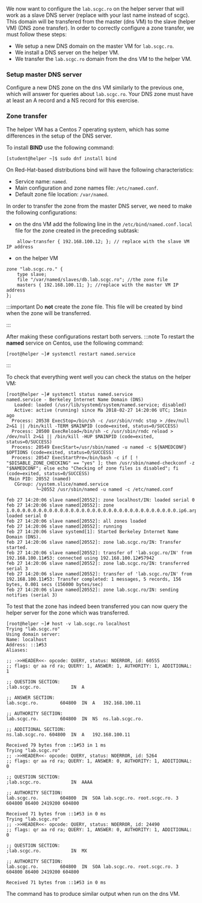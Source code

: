 We now want to configure the `lab.scgc.ro` on the helper server that will work as a slave DNS server
(replace with your last name instead of scgc).
This domain will be transfered from the master (dns VM) to the slave (helper VM) (DNS zone transfer).
In order to correctly configure a zone transfer, we must follow these steps:
  - We setup a new DNS domain on the master VM for `lab.scgc.ro`.
  - We install a DNS server on the helper VM.
  - We transfer the `lab.scgc.ro` domain from the dns VM to the helper VM.

### Setup master DNS server

Configure a new DNS zone on the dns VM similarly to the previous one,
which will answer for queries about `lab.scgc.ro`.
Your DNS zone must have at least an A record and a NS record for this exercise.

### Zone transfer

The helper VM has a Centos 7 operating system, which has some differences in the setup of the DNS server.

To install **BIND** use the following command:
```
[student@helper ~]$ sudo dnf install bind
```

On Red-Hat-based distributions bind will have the following characteristics:
  * Service name: `named`.
  * Main configuration and zone names file: `/etc/named.conf`.
  * Default zone file location: `/var/named`.

In order to transfer the zone from the master DNS server, we need to make the following configurations:
  * on the dns VM add the following line in the `/etc/bind/named.conf.local` file for the zone created in the preceding subtask:
```
    allow-transfer { 192.168.100.12; }; // replace with the slave VM IP address
```
  * on the helper VM
```
zone "lab.scgc.ro." {
    type slave;
    file "/var/named/slaves/db.lab.scgc.ro"; //the zone file
    masters { 192.168.100.11; }; //replace with the master VM IP address
};
```

:::important
Do **not** create the zone file. This file will be created by bind when the zone will be transferred.

:::

After making these configurations restart both servers.
:::note
To restart the **named** service on Centos, use the following command:
```
[root@helper ~]# systemctl restart named.service
```

:::

To check that everything went well you can check the status on the helper VM:
```
[root@helper ~]# systemctl status named.service
named.service - Berkeley Internet Name Domain (DNS)
   Loaded: loaded (/usr/lib/systemd/system/named.service; disabled)
   Active: active (running) since Ma 2018-02-27 14:20:06 UTC; 15min ago
  Process: 20538 ExecStop=/bin/sh -c /usr/sbin/rndc stop > /dev/null 2>&1 || /bin/kill -TERM $MAINPID (code=exited, status=0/SUCCESS)
  Process: 20500 ExecReload=/bin/sh -c /usr/sbin/rndc reload > /dev/null 2>&1 || /bin/kill -HUP $MAINPID (code=exited, status=0/SUCCESS)
  Process: 20549 ExecStart=/usr/sbin/named -u named -c ${NAMEDCONF} $OPTIONS (code=exited, status=0/SUCCESS)
  Process: 20547 ExecStartPre=/bin/bash -c if [ ! "$DISABLE_ZONE_CHECKING" == "yes" ]; then /usr/sbin/named-checkconf -z "$NAMEDCONF"; else echo "Checking of zone files is disabled"; fi (code=exited, status=0/SUCCESS)
 Main PID: 20552 (named)
   CGroup: /system.slice/named.service
           └─20552 /usr/sbin/named -u named -c /etc/named.conf

feb 27 14:20:06 slave named[20552]: zone localhost/IN: loaded serial 0
feb 27 14:20:06 slave named[20552]: zone 1.0.0.0.0.0.0.0.0.0.0.0.0.0.0.0.0.0.0.0.0.0.0.0.0.0.0.0.0.0.0.0.ip6.arpa/IN: loaded serial 0
feb 27 14:20:06 slave named[20552]: all zones loaded
feb 27 14:20:06 slave named[20552]: running
feb 27 14:20:06 slave systemd[1]: Started Berkeley Internet Name Domain (DNS).
feb 27 14:20:06 slave named[20552]: zone lab.scgc.ro/IN: Transfer started.
feb 27 14:20:06 slave named[20552]: transfer of 'lab.scgc.ro/IN' from 192.168.100.11#53: connected using 192.168.100.12#57942
feb 27 14:20:06 slave named[20552]: zone lab.scgc.ro/IN: transferred serial 3
feb 27 14:20:06 slave named[20552]: transfer of 'lab.scgc.ro/IN' from 192.168.100.11#53: Transfer completed: 1 messages, 5 records, 156 bytes, 0.001 secs (156000 bytes/sec)
feb 27 14:20:06 slave named[20552]: zone lab.scgc.ro/IN: sending notifies (serial 3)
```

To test that the zone has indeed been transferred you can now query the helper server for the zone which was transferred.
```
[root@helper ~]# host -v lab.scgc.ro localhost
Trying "lab.scgc.ro"
Using domain server:
Name: localhost
Address: ::1#53
Aliases:

;; ->>HEADER<<- opcode: QUERY, status: NOERROR, id: 60555
;; flags: qr aa rd ra; QUERY: 1, ANSWER: 1, AUTHORITY: 1, ADDITIONAL: 1

;; QUESTION SECTION:
;lab.scgc.ro.			IN	A

;; ANSWER SECTION:
lab.scgc.ro.		604800	IN	A	192.168.100.11

;; AUTHORITY SECTION:
lab.scgc.ro.		604800	IN	NS	ns.lab.scgc.ro.

;; ADDITIONAL SECTION:
ns.lab.scgc.ro.	604800	IN	A	192.168.100.11

Received 79 bytes from ::1#53 in 1 ms
Trying "lab.scgc.ro"
;; ->>HEADER<<- opcode: QUERY, status: NOERROR, id: 5264
;; flags: qr aa rd ra; QUERY: 1, ANSWER: 0, AUTHORITY: 1, ADDITIONAL: 0

;; QUESTION SECTION:
;lab.scgc.ro.			IN	AAAA

;; AUTHORITY SECTION:
lab.scgc.ro.		604800	IN	SOA	lab.scgc.ro. root.scgc.ro. 3 604800 86400 2419200 604800

Received 71 bytes from ::1#53 in 0 ms
Trying "lab.scgc.ro"
;; ->>HEADER<<- opcode: QUERY, status: NOERROR, id: 24490
;; flags: qr aa rd ra; QUERY: 1, ANSWER: 0, AUTHORITY: 1, ADDITIONAL: 0

;; QUESTION SECTION:
;lab.scgc.ro.			IN	MX

;; AUTHORITY SECTION:
lab.scgc.ro.		604800	IN	SOA	lab.scgc.ro. root.scgc.ro. 3 604800 86400 2419200 604800

Received 71 bytes from ::1#53 in 0 ms
```

The command has to produce similar output when run on the dns VM.


